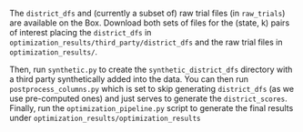 The `district_dfs` and (currently a subset of) raw trial files (in `raw_trials`)
are available on the Box. Download both sets of files for the (state, k) pairs
of interest placing the `district_dfs` in
`optimization_results/third_party/district_dfs` and the raw trial files in
`optimization_results/`.

Then, run `synthetic.py` to create the `synthetic_district_dfs` directory with
a third party synthetically added into the data. You can then run
`postprocess_columns.py` which is set to skip generating `district_dfs`
(as we use pre-computed ones) and just serves to generate the
`district_scores`. Finally, run the `optimization_pipeline.py` script
to generate the final results under `optimization_results/optimization_results`
